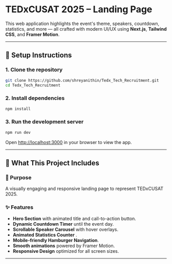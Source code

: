
# TEDxCUSAT 2025 – Landing Page 

This web application highlights the event's theme, speakers, countdown, statistics, and more — all crafted with modern UI/UX using **Next.js**, **Tailwind CSS**, and **Framer Motion**.

---

## 🔧 Setup Instructions

### 1. Clone the repository

```bash
git clone https://github.com/shreyanithin/Tedx_Tech_Recruitment.git
cd Tedx_Tech_Recruitment
```

### 2. Install dependencies

```bash
npm install
```

### 3. Run the development server

```bash
npm run dev
```

Open [http://localhost:3000](http://localhost:3000) in your browser to view the app.

---

## 🌟 What This Project Includes

### 🎯 Purpose
A visually engaging and responsive landing page to represent TEDxCUSAT 2025.

### ✨ Features
- **Hero Section** with animated title and call-to-action button.
- **Dynamic Countdown Timer** until the event day.
- **Scrollable Speaker Carousel** with hover overlays.
- **Animated Statistics Counter** .
- **Mobile-friendly Hamburger Navigation**.
- **Smooth animations** powered by Framer Motion.
- **Responsive Design** optimized for all screen sizes.

---

